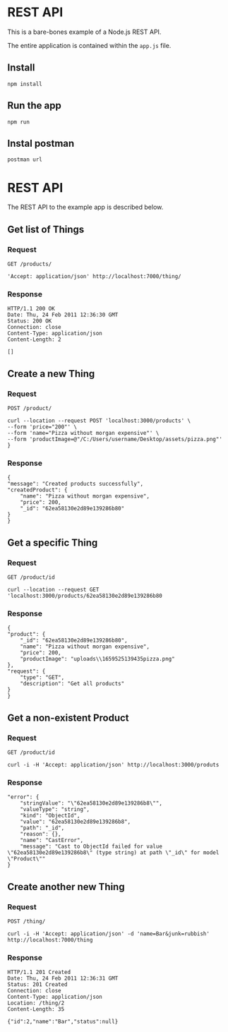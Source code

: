 # REST API

This is a bare-bones example of a Node.js REST API.

The entire application is contained within the `app.js` file.


## Install

    npm install

## Run the app

    npm run

## Instal postman

    postman url

# REST API

The REST API to the example app is described below.

## Get list of Things

### Request

`GET /products/`

    'Accept: application/json' http://localhost:7000/thing/

### Response

    HTTP/1.1 200 OK
    Date: Thu, 24 Feb 2011 12:36:30 GMT
    Status: 200 OK
    Connection: close
    Content-Type: application/json
    Content-Length: 2

    []

## Create a new Thing

### Request

`POST /product/`
```Curl{
curl --location --request POST 'localhost:3000/products' \
--form 'price="200"' \
--form 'name="Pizza without morgan expensive"' \
--form 'productImage=@"/C:/Users/username/Desktop/assets/pizza.png"'
}
```
### Response

    {
    "message": "Created products successfully",
    "createdProduct": {
        "name": "Pizza without morgan expensive",
        "price": 200,
        "_id": "62ea58130e2d89e139286b80"
    }
    }

## Get a specific Thing

### Request

`GET /product/id`

    curl --location --request GET 'localhost:3000/products/62ea58130e2d89e139286b80

### Response

    {
    "product": {
        "_id": "62ea58130e2d89e139286b80",
        "name": "Pizza without morgan expensive",
        "price": 200,
        "productImage": "uploads\\1659525139435pizza.png"
    },
    "request": {
        "type": "GET",
        "description": "Get all products"
    }
    }

## Get a non-existent Product

### Request

`GET /product/id`

    curl -i -H 'Accept: application/json' http://localhost:3000/produts

### Response

    "error": {
        "stringValue": "\"62ea58130e2d89e139286b8\"",
        "valueType": "string",
        "kind": "ObjectId",
        "value": "62ea58130e2d89e139286b8",
        "path": "_id",
        "reason": {},
        "name": "CastError",
        "message": "Cast to ObjectId failed for value \"62ea58130e2d89e139286b8\" (type string) at path \"_id\" for model \"Product\""
    }

## Create another new Thing

### Request

`POST /thing/`

    curl -i -H 'Accept: application/json' -d 'name=Bar&junk=rubbish' http://localhost:7000/thing

### Response

    HTTP/1.1 201 Created
    Date: Thu, 24 Feb 2011 12:36:31 GMT
    Status: 201 Created
    Connection: close
    Content-Type: application/json
    Location: /thing/2
    Content-Length: 35

    {"id":2,"name":"Bar","status":null}

